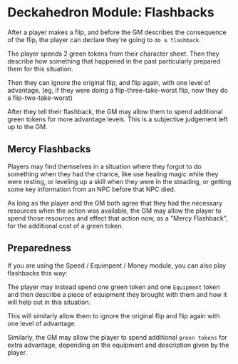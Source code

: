 # Deckahedron Module: Flashbacks

After a player makes a flip, and before the GM describes the consequence of
the flip, the player can declare they're going to `do a flashback`.

The player spends 2 green tokens from their character sheet.  Then they
describe how something that happened in the past particularly prepared them
for this situation.

Then they can ignore the original flip, and flip again, with one level of
advantage.  (eg, if they were doing a flip-three-take-worst flip, now they
do a flip-two-take-worst)

After they tell their flashback, the GM may allow them to spend additional
green tokens for more advantage levels.  This is a subjective judgement left
up to the GM.

## Mercy Flashbacks

Players may find themselves in a situation where they forgot to do something
when they had the chance, like use healing magic while they were resting,
or leveling up a skill when they were in the steading, or getting some key
information from an NPC before that NPC died.

As long as the player and the GM both agree that they had the necessary
resources when the action was available, the GM may allow the player to
spend those resources and effect that action now, as a "Mercy Flashback",
for the additional cost of a green token.

## Preparedness

If you are using the Speed / Equimpent / Money module, you can also play
flashbacks this way:

The player may instead spend one green token and one `Equipment` token and
then describe a piece of equipment they brought with them and how it will
help out in this situation.

This will similarly allow them to ignore the original flip and flip again
with one level of advantage.

Similarly, the GM may allow the player to spend additional `green tokens`
for extra advantage, depending on the equipment and description given by
the player.

